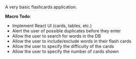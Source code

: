 A very basic flashcards application.

**Macro Todo**:

* Implement React UI (cards, tables, etc.)
* Alert the user of possible duplicates before they enter
* Allow the user to search for words in the DB
* Allow the user to include/exclude words in their flash cards
* Allow the user to specify the difficulty of the cards
* Allow the user to specify the number of cards shown
